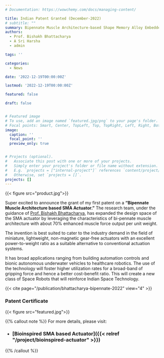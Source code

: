 ```yaml
---
# Documentation: https://wowchemy.com/docs/managing-content/

title: Indian Patent Granted (December-2022)
# subtitle: ""
summary: Bipennate Muscle Architecture-based Shape Memory Alloy Embedded Hierarchical Actuator
authors: 
  - Prof. Bishakh Bhattacharya
  - A Sri Harsha
  - admin

tags: ''

categories: 
  - News

date: '2022-12-19T00:00:00Z'

lastmod: '2022-12-19T00:00:00Z'

featured: false

draft: false


# Featured image
# To use, add an image named `featured.jpg/png` to your page's folder.
# Focal points: Smart, Center, TopLeft, Top, TopRight, Left, Right, BottomLeft, Bottom, BottomRight.
image:
  caption: ''
  focal_point: ''
  preview_only: true


# Projects (optional).
#   Associate this post with one or more of your projects.
#   Simply enter your project's folder or file name without extension.
#   E.g. `projects = ["internal-project"]` references `content/project/deep-learning/index.md`.
#   Otherwise, set `projects = []`.
projects: []
---
```

{{< figure src="product.jpg">}}

Super excited to announce the grant of my first patent on a **“Bipennate Muscle Architecture based SMA Actuator.”** The research team, under the guidance of [Prof. Bishakh Bhattacharya](https://www.iitk.ac.in/smss/#about), has expanded the design space of the SMA actuator by leveraging the characteristics of bi-pennate muscle architecture with about 70% enhanced muscle force output per unit weight.

The invention is best suited to cater to the industry demand in the field of miniature, lightweight, non-magnetic gear-free actuators with an excellent power-to-weight ratio as a suitable alternative to conventional actuation systems. 

It has broad applications ranging from building automation controls and bionic autonomous underwater vehicles to healthcare robotics. The use of the technology will foster higher utilization rates for a broad-band of gripping force and hence a better cost-benefit ratio. This will create a new class of Space Robots that will reinforce Indian Space Technology.

{{< cite page="/publication/bhattacharya-bipennate-2022" view="4" >}}

### Patent Certificate

{{< figure src="featured.jpg">}}


{{% callout note %}}
For more details, please visit:
- ### [Bioinspired SMA based Actuator]({{< relref "/project/bioinspired-actuator" >}})
{{% /callout %}}
